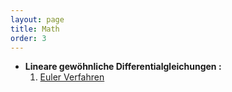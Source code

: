 ```yaml
---
layout: page
title: Math
order: 3
---
```


* **Lineare gewöhnliche Differentialgleichungen :** 
    1. [Euler Verfahren](Math/Euler_Method.md) 

